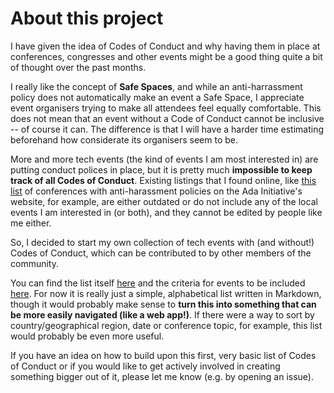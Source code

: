 # About this project

I have given the idea of Codes of Conduct and why having them in place at conferences, congresses and other events might be a good thing quite a bit of thought over the past months.

I really like the concept of **Safe Spaces**, and while an anti-harrassment policy does not automatically make an event a Safe Space, I appreciate event organisers trying to make all attendees feel equally comfortable. This does not mean that an event without a Code of Conduct cannot be inclusive -- of course it can. The difference is that I will have a harder time estimating beforehand how considerate its organisers seem to be.

More and more tech events (the kind of events I am most interested in) are putting conduct polices in place, but it is pretty much **impossible to keep track of all Codes of Conduct**. Existing listings that I found online, like [this list](http://adainitiative.org/what-we-do/conference-policies/)  of conferences with anti-harassment policies on the Ada Initiative's website, for example, are either outdated or do not include any of the local events I am interested in (or both), and they cannot be edited by people like me either.

So, I decided to start my own collection of tech events with (and without!) Codes of Conduct, which can be contributed to by other members of the community.

You can find the list itself [here](https://github.com/kerstin/ALLtheCodeOfConducts/blob/master/events.md) and the criteria for events to be included [here](https://github.com/kerstin/ALLtheCodeOfConducts/blob/master/criteria.md). For now it is really just a simple, alphabetical list written in Markdown, though it would probably make sense to **turn this into something that can be more easily navigated (like a web app!)**. If there were a way to sort by country/geographical region, date or conference topic, for example, this list would probably be even more useful.

If you have an idea on how to build upon this first, very basic list of Codes of Conduct or if you would like to get actively involved in creating something bigger out of it, please let me know (e.g. by opening an issue).
